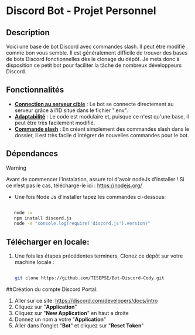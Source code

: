 # Discord Bot - Projet Personnel

## Description

Voici une base de bot Discord avec commandes slash. Il peut être modifié comme bon vous semble. Il est généralement difficile de trouver des bases de bots Discord fonctionnelles dès le clonage du dépôt. Je mets donc à disposition ce petit bot pour faciliter la tâche de nombreux développeurs Discord. 

## Fonctionnalités

- **<ins>Connection au serveur cible<ins>** : Le bot se connecte directement au serveur grâce à l'ID situé dans le fichier ".env".
- **<ins>Adaptabilité<ins>** : Le code est modulaire et, puisque ce n'est qu'une base, il peut être très facilement modifié.
- **<ins>Commande slash<ins>** : En créant simplement des commandes slash dans le dossier, il est très facile d'intégrer de nouvelles commandes pour le bot.

## Dépendances
> [!WARNING]  
> Avant de commencer l'instalation, assure toi d'avoir nodeJs d'installer !
 Si ce n’est pas le cas, télécharge-le ici : https://nodejs.org/

- Une fois Node Js d'installer tapez les commandes ci-dessous:
```bash

   node -v
   npm install discord.js
   node -e "console.log(require('discord.js').version)"
```

## Télécharger en locale:

1. Une fois les étapes précédentes terminers, Clonez ce dépôt sur votre machine locale :

   ```bash

   git clone https://github.com/TISEPSE/Bot-Discord-Cody.git
   ```

##Création du compte Discord Portal:

1. Aller sur ce site: https://discord.com/developers/docs/intro
2. Cliquez sur "**Application**"
3. Cliquez sur "**New Application**" en haut a droite
4. Donnez un nom a votre "**Application**"
5. Aller dans l'onglet "**Bot**" et cliquez sur "**Reset Token**"
